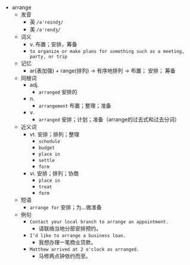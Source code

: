 - arrange
  - 发音
    - 英 `/ə'reɪndʒ/`
    - 美 `/ə'rendʒ/`
  - 词义
    - v. 布置；安排，筹备
    - `to organize or make plans for something such as a meeting, party, or trip`
  - 记忆
    - ar(表加强) + range(排列) → 有序地排列 → 布置； 安排； 筹备
  - 同根词
    - adj.
      - `arranged` 安排的
    - n.
      - `arrangement` 布置；整理；准备
    - v.
      - `arranged` 安排；计划；准备（arrange的过去式和过去分词）
  - 近义词
    - vt. 安排；排列；整理
      - `schedule`
      - `budget`
      - `place in`
      - `settle`
      - `form`
    - vi. 安排；排列；协商
      - `place in`
      - `treat`
      - `form`
  - 短语
    - `arrange for` 安排；为…做准备 
  - 例句
    - `Contact your local branch to arrange an appointment.`
      - 请联络当地分部安排预约。
    - `I’d like to arrange a business loan.`
      - 我想办理一笔商业贷款。
    - `Matthew arrived at 2 o'clock as arranged.`
      - 马修两点钟依约而至。

